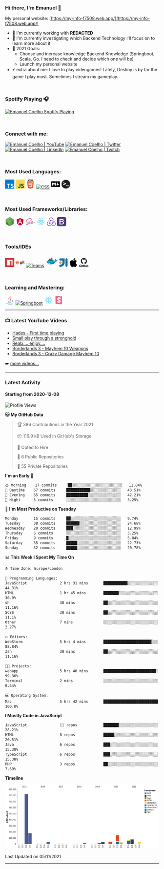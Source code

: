 ### Hi there, I'm Emanuel 👋

My personal website: [https://my-info-f7508.web.app/](https://my-info-f7508.web.app/)

- 🔭 I'm currently working with **REDACTED**
- 🌱 I'm currently investigating which Backend Technology I'll focus on to learn more about it
- 🥅 2021 Goals: 
  - Choose and increase knowledge Backend Knowledge (Springboot, Scala, Go. I need to check and decide which one will be)
  - Launch my personal website
- ⚡ extra about me: I love to play videogames! Lately, Destiny is by far the game I play most. Sometimes I stream my gameplay.

<br />

### Spotify Playing 🎧

[<img src="https://now-playing-codestackr.vercel.app/api/spotify-playing" alt="Emanuel Coelho Spotify Playing" width="350" />](https://open.spotify.com/user/1166932207)

<br/>

### Connect with me:

[<img alt="Emanuel Coelho | YouTube" width="22px" src="https://cdn.jsdelivr.net/npm/simple-icons@v3/icons/youtube.svg" />][linkedin]
[<img alt="Emanuel Coelho | Twitter" width="22px" src="https://cdn.jsdelivr.net/npm/simple-icons@v3/icons/twitter.svg" />][twitter]
[<img alt="Emanuel Coelho | LinkedIn" width="22px" src="https://cdn.jsdelivr.net/npm/simple-icons@v3/icons/linkedin.svg" />][linkedin]
[<img alt="Emanuel Coelho | Twitch" width="22px" src="https://cdn.jsdelivr.net/npm/simple-icons@v3/icons/twitch.svg" />][twitch]

<br />

### Most Used Languages:

[<img alt="TypeScript" width="30px" src="https://raw.githubusercontent.com/github/explore/80688e429a7d4ef2fca1e82350fe8e3517d3494d/topics/typescript/typescript.png" />]()
[<img alt="TypeScript" width="30px" src="https://raw.githubusercontent.com/github/explore/80688e429a7d4ef2fca1e82350fe8e3517d3494d/topics/javascript/javascript.png" />]()
[<img alt="HTML" width="30px" src="https://raw.githubusercontent.com/github/explore/80688e429a7d4ef2fca1e82350fe8e3517d3494d/topics/html/html.png" />]()
[<img alt="CSS" width="30px" src="https://devicon.dev/devicon.git/icons/css3/css3-original.svg" />]()
[<img alt="Markdown" width="30px" src="https://raw.githubusercontent.com/github/explore/80688e429a7d4ef2fca1e82350fe8e3517d3494d/topics/markdown/markdown.png" />]()
[<img alt="Shell" width="30px" src="https://raw.githubusercontent.com/github/explore/80688e429a7d4ef2fca1e82350fe8e3517d3494d/topics/terminal/terminal.png" />]()

<br />

### Most Used Frameworks/Libraries:

[<img alt="NodeJS" width="30px" src="https://raw.githubusercontent.com/github/explore/80688e429a7d4ef2fca1e82350fe8e3517d3494d/topics/nodejs/nodejs.png" />]()
[<img alt="Angular" width="30px" src="https://raw.githubusercontent.com/github/explore/80688e429a7d4ef2fca1e82350fe8e3517d3494d/topics/angular/angular.png" />]()
[<img alt="SASS" width="30px" src="https://raw.githubusercontent.com/github/explore/80688e429a7d4ef2fca1e82350fe8e3517d3494d/topics/sass/sass.png" />]()
[<img alt="React" width="30px" src="https://raw.githubusercontent.com/github/explore/80688e429a7d4ef2fca1e82350fe8e3517d3494d/topics/react/react.png" />]()
[<img alt="Redux" width="30px" src="https://raw.githubusercontent.com/github/explore/80688e429a7d4ef2fca1e82350fe8e3517d3494d/topics/redux/redux.png" />]()
[<img alt="Bootstrap" width="30px" src="https://raw.githubusercontent.com/github/explore/80688e429a7d4ef2fca1e82350fe8e3517d3494d/topics/bootstrap/bootstrap.png" />]()

<br />

### Tools/IDEs

[<img alt="Express" width="30px" src="https://raw.githubusercontent.com/github/explore/80688e429a7d4ef2fca1e82350fe8e3517d3494d/topics/npm/npm.png" />]()
[<img alt="Git" width="30px" src="https://raw.githubusercontent.com/github/explore/80688e429a7d4ef2fca1e82350fe8e3517d3494d/topics/git/git.png" />]()
[<img alt="Teams" width="30px" src="https://upload.wikimedia.org/wikipedia/commons/c/c9/Microsoft_Office_Teams_%282018%E2%80%93present%29.svg" />]()
[<img alt="Docker" width="40px" src="https://raw.githubusercontent.com/devicons/devicon/master/icons/docker/docker-original.svg" />]()
[<img alt="IntelliJ" width="30px" src="https://raw.githubusercontent.com/devicons/devicon/master/icons/intellij/intellij-original.svg" />]()
[<img alt="MacOS" width="30px" src="https://raw.githubusercontent.com/devicons/devicon/master/icons/apple/apple-original.svg" />]()
[<img alt="Github" width="30px" src="https://raw.githubusercontent.com/devicons/devicon/master/icons/github/github-original-wordmark.svg" />](https://www.github.com)

<br />

### Learning and Mastering:

[<img alt="Java" width="30px" src="https://raw.githubusercontent.com/devicons/devicon/master/icons/java/java-original.svg" />]()
[<img alt="Springboot" width="30px" src="https://miro.medium.com/max/856/1*O68LbDvD5Dcsnez73M7v4Q.png" />]()
[<img alt="React Native" width="30px" src="https://raw.githubusercontent.com/github/explore/80688e429a7d4ef2fca1e82350fe8e3517d3494d/topics/react/react.png"/>]()
[<img alt="Storybook JS" width="30px" src="https://raw.githubusercontent.com/github/explore/80688e429a7d4ef2fca1e82350fe8e3517d3494d/topics/storybook/storybook.png" />]()

---

### 📺 Latest YouTube Videos

<!-- YOUTUBE:START -->
- [Hades - First time playing](https://www.youtube.com/watch?v=JUZA5vFShbs)
- [Small play through a stronghold](https://www.youtube.com/watch?v=t5vFgnIXwlM)
- [Realx.... enjoy....](https://www.youtube.com/watch?v=MR5V-MyT0ZE)
- [Borderlands 3 - Mayhem 10 Weapons](https://www.youtube.com/watch?v=PPUxbPqqd1I)
- [Borderlands 3 - Crazy Damage Mayhem 10](https://www.youtube.com/watch?v=1_1qxHCXG9A)
<!-- YOUTUBE:END -->

➡️ [more videos...](https://www.youtube.com/channel/UCLwCp9VA1xWe40Elfx8JBCg)

---

### Latest Activity
#### Starting from 2020-12-08

<!--START_SECTION:waka-->
![Profile Views](http://img.shields.io/badge/Profile%20Views-0-blue)

**🐱 My GitHub Data** 

> 🏆 386 Contributions in the Year 2021
 > 
> 📦 116.9 kB Used in GitHub's Storage 
 > 
> 💼 Opted to Hire
 > 
> 📜 6 Public Repositories 
 > 
> 🔑 55 Private Repositories  
 > 
**I'm an Early 🐤** 

```text
🌞 Morning    17 commits     ██░░░░░░░░░░░░░░░░░░░░░░░   11.04% 
🌆 Daytime    67 commits     ███████████░░░░░░░░░░░░░░   43.51% 
🌃 Evening    65 commits     ██████████░░░░░░░░░░░░░░░   42.21% 
🌙 Night      5 commits      ░░░░░░░░░░░░░░░░░░░░░░░░░   3.25%

```
📅 **I'm Most Productive on Tuesday** 

```text
Monday       15 commits     ██░░░░░░░░░░░░░░░░░░░░░░░   9.74% 
Tuesday      38 commits     ██████░░░░░░░░░░░░░░░░░░░   24.68% 
Wednesday    20 commits     ███░░░░░░░░░░░░░░░░░░░░░░   12.99% 
Thursday     5 commits      ░░░░░░░░░░░░░░░░░░░░░░░░░   3.25% 
Friday       9 commits      █░░░░░░░░░░░░░░░░░░░░░░░░   5.84% 
Saturday     35 commits     █████░░░░░░░░░░░░░░░░░░░░   22.73% 
Sunday       32 commits     █████░░░░░░░░░░░░░░░░░░░░   20.78%

```


📊 **This Week I Spent My Time On** 

```text
⌚︎ Time Zone: Europe/London

💬 Programming Languages: 
JavaScript               2 hrs 31 mins       ███████████░░░░░░░░░░░░░░   44.31% 
HTML                     1 hr 45 mins        ███████░░░░░░░░░░░░░░░░░░   30.9% 
sh                       38 mins             ██░░░░░░░░░░░░░░░░░░░░░░░   11.16% 
SCSS                     38 mins             ██░░░░░░░░░░░░░░░░░░░░░░░   11.1% 
Other                    7 mins              ░░░░░░░░░░░░░░░░░░░░░░░░░   2.27%

🔥 Editors: 
WebStorm                 5 hrs 4 mins        ██████████████████████░░░   88.84% 
Zsh                      38 mins             ██░░░░░░░░░░░░░░░░░░░░░░░   11.16%

🐱‍💻 Projects: 
webapp                   5 hrs 40 mins       ████████████████████████░   99.36% 
Terminal                 2 mins              ░░░░░░░░░░░░░░░░░░░░░░░░░   0.64%

💻 Operating System: 
Mac                      5 hrs 42 mins       █████████████████████████   100.0%

```

**I Mostly Code in JavaScript** 

```text
JavaScript               11 repos            ███████░░░░░░░░░░░░░░░░░░   28.21% 
HTML                     8 repos             █████░░░░░░░░░░░░░░░░░░░░   20.51% 
Java                     6 repos             ███░░░░░░░░░░░░░░░░░░░░░░   15.38% 
TypeScript               6 repos             ███░░░░░░░░░░░░░░░░░░░░░░   15.38% 
PHP                      3 repos             ██░░░░░░░░░░░░░░░░░░░░░░░   7.69%

```


**Timeline**

![Chart not found](https://raw.githubusercontent.com/emanuelcoelho1986/emanuelcoelho1986/master/charts/bar_graph.png) 


 Last Updated on 05/11/2021
<!--END_SECTION:waka-->

---


[youtube]: https://www.youtube.com/channel/UCLwCp9VA1xWe40Elfx8JBCg
[linkedin]: https://www.linkedin.com/in/emanuel-coelho-6717b027
[twitter]: https://twitter.com/iamelkas
[twitch]: https://www.twitch.tv/iamelkas
